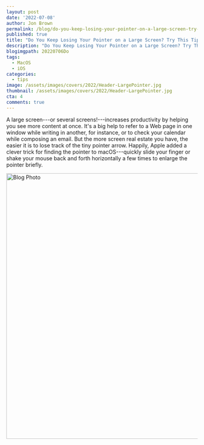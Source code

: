 ```yaml
---
layout: post
date: '2022-07-08'
author: Jon Brown
permalink: /blog/do-you-keep-losing-your-pointer-on-a-large-screen-try-this-tip-for-finding-it/
published: true
title: "Do You Keep Losing Your Pointer on a Large Screen? Try This Tip for Finding It"
description: "Do You Keep Losing Your Pointer on a Large Screen? Try This Tip for Finding It"
blogimgpath: 20220706Do
tags:
  - MacOS
  - iOS
categories:
  - tips
image: /assets/images/covers/2022/Header-LargePointer.jpg
thumbnail: /assets/images/covers/2022/Header-LargePointer.jpg
cta: 4
comments: true
---
```

A large screen---or several screens!---increases productivity by helping
you see more content at once. It's a big help to refer to a Web page in
one window while writing in another, for instance, or to check your
calendar while composing an email. But the more screen real estate you
have, the easier it is to lose track of the tiny pointer arrow. Happily,
Apple added a clever trick for finding the pointer to macOS---quickly
slide your finger or shake your mouse back and forth horizontally a few
times to enlarge the pointer briefly.

<img alt="Blog Photo" src="{{ site.site_cdn }}/assets/images/blog/2022/20220706Do/image2.png" class="img-fluid rounded m-2" width="700" />
